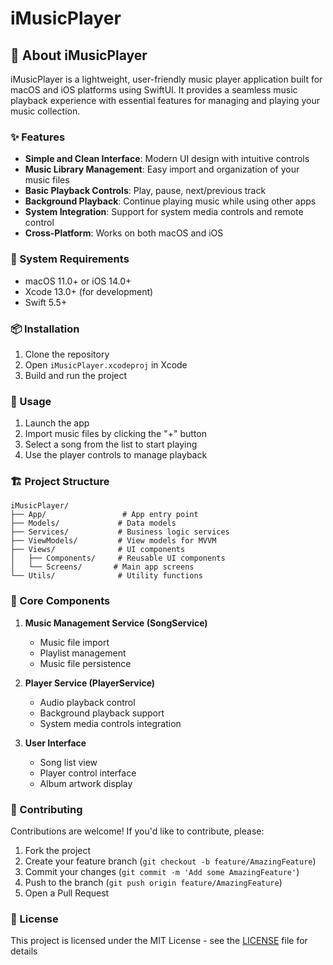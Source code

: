 # iMusicPlayer

## 🎵 About iMusicPlayer

iMusicPlayer is a lightweight, user-friendly music player application built for macOS and iOS platforms using SwiftUI. It provides a seamless music playback experience with essential features for managing and playing your music collection.

### ✨ Features

- **Simple and Clean Interface**: Modern UI design with intuitive controls
- **Music Library Management**: Easy import and organization of your music files
- **Basic Playback Controls**: Play, pause, next/previous track
- **Background Playback**: Continue playing music while using other apps
- **System Integration**: Support for system media controls and remote control
- **Cross-Platform**: Works on both macOS and iOS

### 🔧 System Requirements

- macOS 11.0+ or iOS 14.0+
- Xcode 13.0+ (for development)
- Swift 5.5+

### 📦 Installation

1. Clone the repository
2. Open `iMusicPlayer.xcodeproj` in Xcode
3. Build and run the project

### 🚀 Usage

1. Launch the app
2. Import music files by clicking the "+" button
3. Select a song from the list to start playing
4. Use the player controls to manage playback

### 🏗 Project Structure

```
iMusicPlayer/
├── App/                 # App entry point
├── Models/             # Data models
├── Services/           # Business logic services
├── ViewModels/         # View models for MVVM
├── Views/              # UI components
│   ├── Components/     # Reusable UI components
│   └── Screens/       # Main app screens
└── Utils/              # Utility functions
```

### 📱 Core Components

1. **Music Management Service (SongService)**
   - Music file import
   - Playlist management
   - Music file persistence

2. **Player Service (PlayerService)**
   - Audio playback control
   - Background playback support
   - System media controls integration

3. **User Interface**
   - Song list view
   - Player control interface
   - Album artwork display

### 🤝 Contributing

Contributions are welcome! If you'd like to contribute, please:

1. Fork the project
2. Create your feature branch (`git checkout -b feature/AmazingFeature`)
3. Commit your changes (`git commit -m 'Add some AmazingFeature'`)
4. Push to the branch (`git push origin feature/AmazingFeature`)
5. Open a Pull Request

### 📄 License

This project is licensed under the MIT License - see the [LICENSE](LICENSE) file for details 